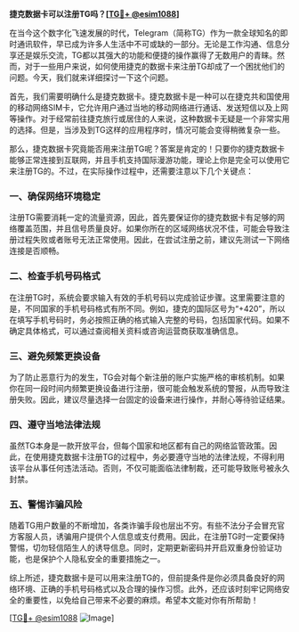 **捷克数据卡可以注册TG吗？[[TG💪+ @esim1088](https://t.me/s/esim1088)]**

在当今这个数字化飞速发展的时代，Telegram（简称TG）作为一款全球知名的即时通讯软件，早已成为许多人生活中不可或缺的一部分。无论是工作沟通、信息分享还是娱乐交流，TG都以其强大的功能和便捷的操作赢得了无数用户的青睐。然而，对于一些用户来说，如何使用捷克的数据卡来注册TG却成了一个困扰他们的问题。今天，我们就来详细探讨一下这个问题。

首先，我们需要明确什么是捷克数据卡。捷克数据卡是一种可以在捷克共和国使用的移动网络SIM卡，它允许用户通过当地的移动网络进行通话、发送短信以及上网等操作。对于经常前往捷克旅行或居住的人来说，这种数据卡无疑是一个非常实用的选择。但是，当涉及到TG这样的应用程序时，情况可能会变得稍微复杂一些。

那么，捷克数据卡究竟能否用来注册TG呢？答案是肯定的！只要你的捷克数据卡能够正常连接到互联网，并且手机支持国际漫游功能，理论上你是完全可以使用它来注册TG的。不过，在实际操作过程中，还需要注意以下几个关键点：

### 一、确保网络环境稳定

注册TG需要消耗一定的流量资源，因此，首先要保证你的捷克数据卡有足够的网络覆盖范围，并且信号质量良好。如果你所在的区域网络状况不佳，可能会导致注册过程失败或者账号无法正常使用。因此，在尝试注册之前，建议先测试一下网络连接是否顺畅。

### 二、检查手机号码格式

在注册TG时，系统会要求输入有效的手机号码以完成验证步骤。这里需要注意的是，不同国家的手机号码格式有所不同。例如，捷克的国际区号为“+420”，所以在填写手机号码时，务必按照正确的格式输入完整的号码，包括国家代码。如果不确定具体格式，可以通过查阅相关资料或咨询运营商获取准确信息。

### 三、避免频繁更换设备

为了防止恶意行为的发生，TG会对每个新注册的账户实施严格的审核机制。如果你在同一段时间内频繁更换设备进行注册，很可能会触发系统的警报，从而导致注册失败。因此，建议尽量选择一台固定的设备来进行操作，并耐心等待验证结果。

### 四、遵守当地法律法规

虽然TG本身是一款开放平台，但每个国家和地区都有自己的网络监管政策。因此，在使用捷克数据卡注册TG的过程中，务必要遵守当地的法律法规，不得利用该平台从事任何违法活动。否则，不仅可能面临法律制裁，还可能导致账号被永久封禁。

### 五、警惕诈骗风险

随着TG用户数量的不断增加，各类诈骗手段也层出不穷。有些不法分子会冒充官方客服人员，诱骗用户提供个人信息或支付费用。因此，在注册TG时一定要保持警惕，切勿轻信陌生人的诱导信息。同时，定期更新密码并开启双重身份验证功能，也是保护个人隐私安全的重要措施之一。

综上所述，捷克数据卡是可以用来注册TG的，但前提条件是你必须具备良好的网络环境、正确的手机号码格式以及合理的操作习惯。此外，还应该时刻牢记网络安全的重要性，以免给自己带来不必要的麻烦。希望本文能对你有所帮助！

[[TG💪+ @esim1088](https://t.me/s/esim1088) ![Image](https://i.postimg.cc/4NQfJmqS/Snipaste-2025-05-13-00-14-12.png)]